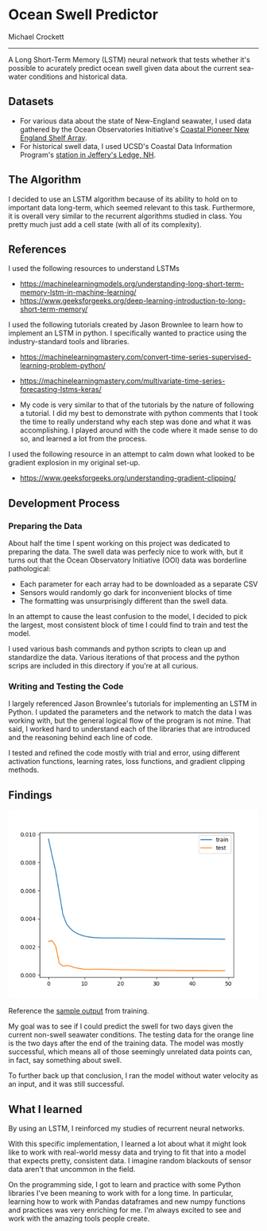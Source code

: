 # Ocean Swell Predictor

Michael Crockett

<hr>

A Long Short-Term Memory (LSTM) neural network that tests whether it's
possible to acurately predict ocean swell given data about the
current sea-water conditions and historical data.

## Datasets

- For various data about the state of New-England seawater, I used data
gathered by the Ocean Observatories Initiative's [Coastal Pioneer New
England Shelf Array](https://dataexplorer.oceanobservatories.org/#ooi/array/CP/node/CP02PMCI-RI/data).
- For historical swell data, I used UCSD's Coastal Data Information
  Program's [station in Jeffery's Ledge, NH](https://cdip.ucsd.edu/themes/?d2=p70:s:160&regions=all&units=standard&zoom=auto&pub_set=public&tz=UTC&ll_fmt=dm&numcolorbands=10&palette=cdip_classic&high=6.096).

## The Algorithm

I decided to use an LSTM algorithm because of its ability to hold on
to important data long-term, which seemed relevant to this task.
Furthermore, it is overall very similar to the recurrent algorithms
studied in class.
You pretty much just add a cell state (with all of its complexity).

## References

I used the following resources to understand LSTMs
- https://machinelearningmodels.org/understanding-long-short-term-memory-lstm-in-machine-learning/
- https://www.geeksforgeeks.org/deep-learning-introduction-to-long-short-term-memory/

I used the following tutorials created by Jason Brownlee to learn how to 
implement an LSTM in python. I specifically wanted to practice using the 
industry-standard tools and libraries. 

- https://machinelearningmastery.com/convert-time-series-supervised-learning-problem-python/
- https://machinelearningmastery.com/multivariate-time-series-forecasting-lstms-keras/

- My code is very similar to that of the tutorials by the nature of 
following a tutorial. I did my best to demonstrate with python comments that I took the time to really understand why each step was done and what
it was accomplishing. I played around with the code where it made sense
to do so, and learned a lot from the process.

I used the following resource in an attempt to calm down what looked to be gradient explosion in my original set-up.

- https://www.geeksforgeeks.org/understanding-gradient-clipping/

## Development Process

### Preparing the Data

About half the time I spent working on this project was dedicated to
preparing the data. The swell data was perfecly nice to work with, but
it turns out that the Ocean Observatory Initiative (OOI) data was
borderline pathological:
- Each parameter for each array had to be downloaded as a separate CSV
- Sensors would randomly go dark for inconvenient blocks of time
- The formatting was unsurprisingly different than the swell data.

In an attempt to cause the least confusion to the model, I decided
to pick the largest, most consistent block of time I could find to
train and test the model.

I used various bash commands and python scripts to clean up and
standardize the data. Various iterations of that process and the
python scrips are included in this directory if you're at all curious.

### Writing and Testing the Code

I largely referenced Jason Brownlee's tutorials for implementing an LSTM
in Python. I updated the parameters and the network to match the data I
was working with, but the general logical flow of the program is not mine. That said, I worked hard to understand each of the libraries 
that are introduced and the reasoning behind each line of code.

I tested and refined the code mostly with trial and error, using
different activation functions, learning rates, loss functions, and 
gradient clipping methods.

## Findings

![a line graph depicting training and test loss](swell_predictor.png)

Reference the [sample output](./swell_predictor.out) from training.

My goal was to see if I could predict the swell for two days given
the current non-swell seawater conditions. The testing data for the
orange line is the two days after the end of the training data.
The model was mostly successful, which means all of those seemingly
unrelated data points can, in fact, say something about swell.

To further back up that conclusion, I ran the model without water
velocity as an input, and it was still successful.

## What I learned

By using an LSTM, I reinforced my studies of recurrent neural networks.

With this specific implementation, I learned a lot about what it might
look like to work with real-world messy data and trying to fit that
into a model that expects pretty, consistent data. I imagine random
blackouts of sensor data aren't that uncommon in the field.

On the programming side, I got to learn and practice with some Python
libraries I've been meaning to work with for a long time. In particular,
learning how to work with Pandas dataframes and new numpy functions
and practices was very enriching for me. I'm always excited to see and
work with the amazing tools people create.